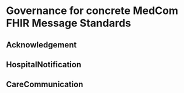 # Governance for concrete MedCom FHIR Message Standards

## Acknowledgement

## HospitalNotification

## CareCommunication
